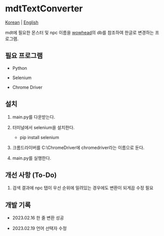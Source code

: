 # mdtTextConverter

[Korean](./README.md) | [English](./README-en_EN.md)

mdt에 필요한 몬스터 및 npc 이름을 [wowhead](https://www.wowhead.com)의 db를 참조하여 한글로 변경하는 프로그램.

## 필요 프로그램

- Python

- Selenium

- Chrome Driver

## 설치

1. main.py를 다운받는다.

2. 터미널에서 selenium을 설치한다.

    - pip install selenium

3. 크롬드라이버를 C:\ChromeDriver에 chromedriver라는 이름으로 둔다.

4. main.py를 실행한다.

## 개선 사항 (To-Do)

1. 검색 결과에 npc 탭이 우선 순위에 밀려있는 경우에도 변환이 되게끔 수정 필요

## 개발 기록

- 2023.02.16 한 줄 변환 성공

- 2023.02.19 언어 선택자 수정